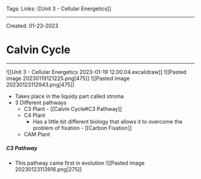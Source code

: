 Tags:
Links: [[Unit 3 - Cellular Energetics]]

---
Created: 01-23-2023
# Calvin Cycle
---

![[Unit 3 - Cellular Energetics 2023-01-19 12.00.04.excalidraw]]
![[Pasted image 20230119121225.png|475]]
![[Pasted image 20230123112943.png|475]]
- Takes place in the liquidy part called stroma
- 3 Different pathways
	- C3 Plant - [[Calvin Cycle#C3 Pathway]]
	- C4 Plant
		- Has a little bit different biology that allows it to overcome the problem of fixation - [[Carbon Fixation]]
	- CAM Plant

##### C3 Pathway
- This pathway came first in evolution
![[Pasted image 20230123113916.png|275]]
